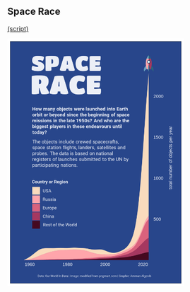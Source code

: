## Space Race
[(script)](https://github.com/aalgenib/tidytuesday/blob/main/2024/week_17/tt2024w17.R)

<img src="tt2024w17.png" alt="Space Race" width="400"/>
